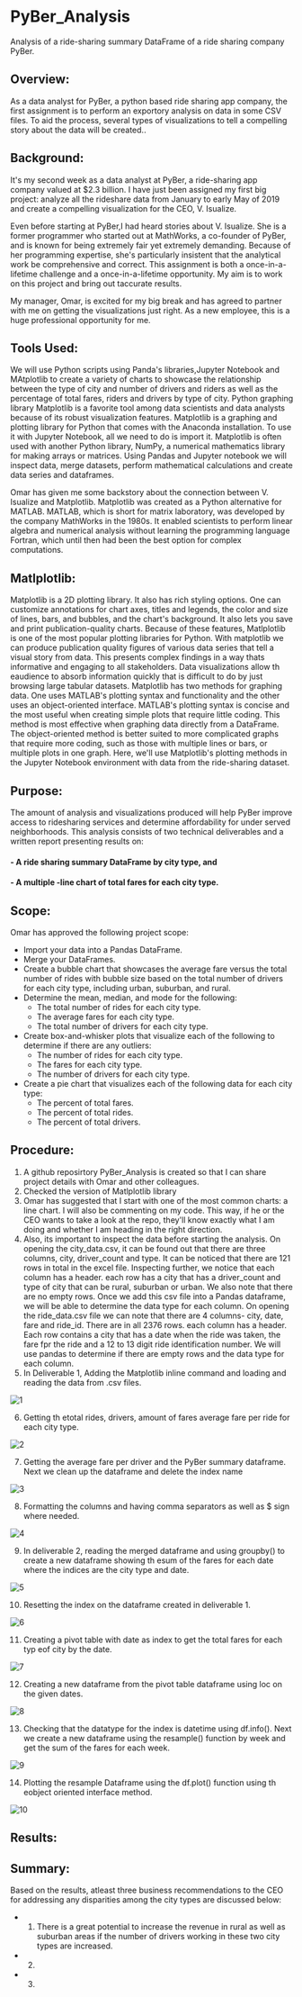 # PyBer_Analysis
Analysis of a ride-sharing summary DataFrame of a ride sharing company PyBer.

## Overview:
As a data analyst for PyBer, a python based ride sharing app company, the first assignment is
to perform an exportory analysis on data in some CSV files. To aid the process, several types
of visualizations to tell a compelling story about the data will be created..

## Background:
It's my second week as a data analyst at PyBer, a ride-sharing app company valued at $2.3 billion.
I have just been assigned my first big project: analyze all the rideshare data from January to early
May of 2019 and create a compelling visualization for the CEO, V. Isualize.

Even before starting at PyBer,I had heard stories about V. Isualize. She is a former programmer who 
started out at MathWorks, a co-founder of PyBer, and is known for being extremely fair yet extremely 
demanding. Because of her programming expertise, she's particularly insistent that the analytical work
be comprehensive and correct. This assignment is both a once-in-a-lifetime challenge and a once-in-a-lifetime 
opportunity. My aim is to work on this project and bring out taccurate results.

My manager, Omar, is excited for my big break and has agreed to partner with me on getting the 
visualizations just right. As a new employee, this is a huge professional opportunity for me.



## Tools Used:

We will use Python scripts using Panda's libraries,Jupyter Notebook and MAtplotlib to create a variety of charts to showcase the relationship between the type of city and number of drivers and riders as well as the percentage of total fares, riders and drivers by type of city. Python graphing library Matplotlib is a favorite tool among data scientists and data analysts because of its robust visualization features. Matplotlib is a graphing and plotting library for Python that comes with the Anaconda installation. To use it with Jupyter Notebook, all we need to do is import it. Matplotlib is often used with another Python library, NumPy, a numerical mathematics library for making arrays or matrices. Using Pandas and Jupyter notebook we will inspect data, merge datasets, perform mathematical calculations and create data series and dataframes.

Omar has given me some backstory about the connection between V. Isualize and Matplotlib. Matplotlib was created as a Python alternative for MATLAB. MATLAB, which is short for matrix laboratory, was developed by the company MathWorks in the 1980s. It enabled scientists to perform linear algebra and numerical analysis without learning the programming language Fortran, which until then had been the best option for complex computations.


## Matlplotlib:
Matplotlib is a 2D plotting library. It also has rich styling options. One can customize annotations for chart axes, titles and legends, the color and size of lines, bars, and bubbles, and the chart's background. It also lets you save and print publication-quality charts. Because of these features, Matlplotlib is one of the most popular plotting libraries for Python. With matplotlib we can produce publication quality figures of various data series that tell a visual story from data. This presents complex findings in a way thats informative and engaging to all stakeholders. Data visualizations allow th eaudience to absorb information quickly that is difficult to do by just browsing large tabular datasets.
Matplotlib has two methods for graphing data. One uses MATLAB's plotting syntax and functionality and the other uses an object-oriented interface. MATLAB's plotting syntax is concise and the most useful when creating simple plots that require little coding. This method is most effective when graphing data directly from a DataFrame. The object-oriented method is better suited to more complicated graphs that require more coding, such as those with multiple lines or bars, or multiple plots in one graph. Here, we'll use Matplotlib's plotting methods in the Jupyter Notebook environment with data from the ride-sharing dataset. 


## Purpose:
The amount of analysis and visualizations produced will help PyBer improve access to ridesharing services and determine affordability for under served neighborhoods. This analysis consists of two technical deliverables and a written report presenting results on:
#### - A ride sharing summary DataFrame by city type, and
#### - A multiple -line chart of total fares for each city type.

## Scope:
Omar has approved the following project scope:
- Import your data into a Pandas DataFrame.
- Merge your DataFrames.
- Create a bubble chart that showcases the average fare versus the total number of rides with bubble size based on the total number of drivers for each city type, including urban, suburban, and rural.
- Determine the mean, median, and mode for the following:
	- The total number of rides for each city type.
	- The average fares for each city type.
	- The total number of drivers for each city type.
- Create box-and-whisker plots that visualize each of the following to determine if there are any outliers:
	- The number of rides for each city type.
	- The fares for each city type.
	- The number of drivers for each city type.
- Create a pie chart that visualizes each of the following data for each city type:
	- The percent of total fares.
	- The percent of total rides.
	- The percent of total drivers.

## Procedure:
1) A github reposirtory PyBer_Analysis is created so that I can share project details with Omar and other colleagues.
2) Checked the version of Matlplotlib library 
3) Omar has suggested that I start with one of the most common charts: a line chart. I will also be commenting on my code. This way, if he or the CEO wants to take a look at the repo, they'll know exactly what I am  doing and whether I am heading in the right direction.
4) Also, its important to inspect the data before starting the analysis. On opening the city_data.csv, it can be found out that there are three columns, city, driver_count and type. It can be noticed that there are 121 rows in total in the excel file. Inspecting further, we notice that each column has a header. each row has a city that has a driver_count and type of city that can be rural, suburban or urban. We also note that there are no empty rows. Once we add this csv file into a Pandas dataframe, we will be able to determine the data type for each column. On opening the ride_data.csv file we can note that there are 4 columns- city, date, fare and ride_id. There are in all 2376 rows. each column has a header. Each row contains a city that has a date when the ride was taken, the fare fpr the ride and a 12 to 13 digit ride identification number. We will use pandas to determine if there are empty rows and the data type for each column.
5) In Deliverable 1, Adding the Matplotlib inline command and loading and reading the data from .csv files.

![1](https://user-images.githubusercontent.com/23488019/143162145-ae81bf8d-dd00-4367-a9f5-0d484eeefbe0.PNG)

6) Getting th etotal rides, drivers, amount of fares average fare per ride for each city type.

![2](https://user-images.githubusercontent.com/23488019/143162204-a787e8dc-d2c8-4a43-b91f-e918ba2984b5.PNG)

7) Getting the average fare per driver and the PyBer summary dataframe. Next we clean up the dataframe and delete the index name

![3](https://user-images.githubusercontent.com/23488019/143162223-3ed762ee-a151-469e-8a4b-d560a2c4e25e.PNG)

8) Formatting the columns and having comma separators as well as $ sign where needed.

![4](https://user-images.githubusercontent.com/23488019/143162234-4c918f21-d54e-4cae-9ee8-374f420de4f3.PNG)

9) In deliverable 2, reading the merged dataframe and using groupby() to create a new dataframe showing th esum of the fares for each date where the indices are the city type and date.

![5](https://user-images.githubusercontent.com/23488019/143162243-c7373e61-959d-4500-aa34-7d6ea4bb8972.PNG)

10) Resetting the index on the dataframe created in deliverable 1.

![6](https://user-images.githubusercontent.com/23488019/143162261-eecb33ab-996a-4093-9577-1c72a18e45e1.PNG)

11) Creating a pivot table with date as index to get the total fares for each typ eof city by the date.

![7](https://user-images.githubusercontent.com/23488019/143162281-f876ca0a-350a-4dce-9489-49410db0f8c6.PNG)

12) Creating a new dataframe from the pivot table dataframe using loc on the given dates.

![8](https://user-images.githubusercontent.com/23488019/143162301-b95d0eeb-360a-432e-9adb-3365556048f1.PNG)

13) Checking that the datatype for the index is datetime using df.info(). Next we create a new dataframe using the resample() function by week and get the sum of the fares for each week.

![9](https://user-images.githubusercontent.com/23488019/143162332-e036de0c-6e53-4f52-921f-b22ada32b4b9.PNG)

14) Plotting the resample Dataframe using the df.plot() function using th eobject oriented interface method.

![10](https://user-images.githubusercontent.com/23488019/143162348-03da2f3e-89c1-42f0-bef6-f1800ca57d98.PNG)

## Results:


## Summary: 
Based on the results,  atleast three business recommendations to the CEO for addressing any disparities among the city types are discussed below:
- 1) There is a great potential to increase the revenue in rural as well as suburban areas if the number of drivers working in these two city types are increased.



- 2)


- 3)



